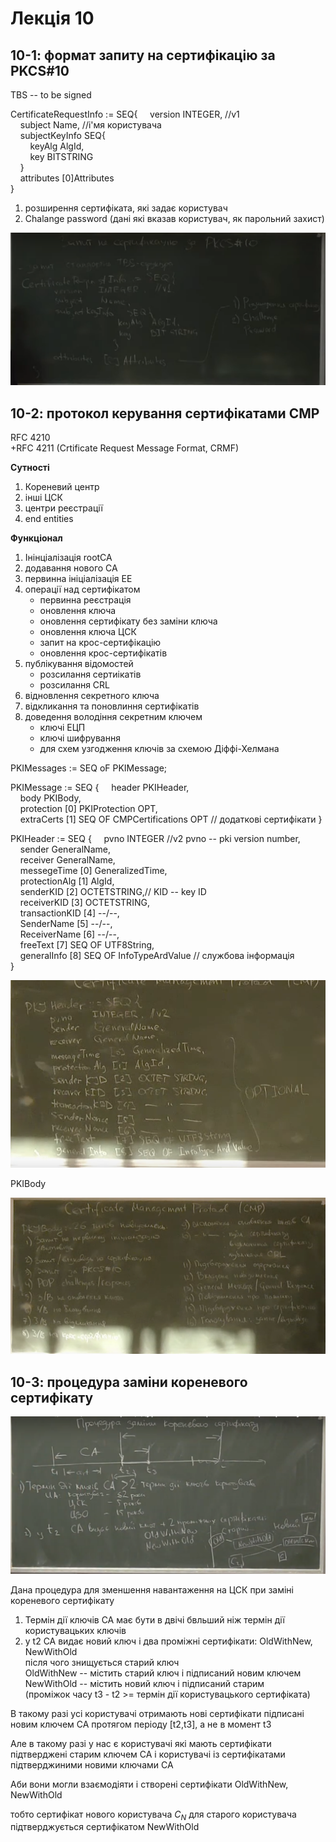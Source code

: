 # Лекція 10
## 10-1: формат запиту на сертифікацію за PKCS#10

TBS -- to be signed

CertificateRequestInfo := SEQ{
    version INTEGER, //v1 \
    subject Name, //і'мя користувача\
    subjectKeyInfo  SEQ{\
        keyAlg AlgId,\
        key BITSTRING\
    }\
    attributes [0]Attributes\
}

1. розширення сертифіката, які задає користувач
2. Chalange password (дані які вказав користувач, як парольний захист)

![](./pictures/PKCS2.png)

## 10-2: протокол керування сертифікатами CMP
RFC 4210\
+RFC 4211 (Crtificate Request Message Format, CRMF)

**Сутності**

1. Кореневий центр
2. інші ЦСК
3. центри реєстрації 
4. end entities

**Функціонал**

1. Інінціалізація rootCA
2. додавання нового CA
3. первинна ініціалізація EE
4. операції над сертифікатом
    * первинна реєстрація
    * оновлення ключа
    * оновлення сертифікату без заміни ключа
    * оновлення ключа ЦСК
    * запит на крос-сертифікацію
    * оновлення крос-сертифікатів
5. публікування відомостей
    * розсилання сертиікатів
    * розсилання CRL
6. відновлення секретного ключа
7. відкликання та поновлиння сертифікатів
8. доведення володіння секретним ключем
    * ключі ЕЦП
    * ключі шифрування
    * для схем узгодження ключів за схемою Діффі-Хелмана


PKIMessages := SEQ oF PKIMessage;

PKIMessage := SEQ {
    header PKIHeader,\
    body PKIBody,\
    protection [0] PKIProtection OPT,\
    extraCerts [1] SEQ OF CMPCertifications OPT // додаткові сертифікати
}

PKIHeader := SEQ {
    pvno INTEGER //v2 pvno -- pki version number,\
    sender GeneralName,\
    receiver GeneralName,\
    messegeTime [0] GeneralizedTime,\
    protectionAlg [1] AlgId,\
    senderKID [2] OCTETSTRING,// KID -- key ID\
    receiverKID [3] OCTETSTRING,\
    transactionKID [4] --/--,\
    SenderName [5] --/--,\
    ReceiverName [6] --/--,\
    freeText [7] SEQ OF UTF8String,\
    generalInfo [8] SEQ OF InfoTypeArdValue // службова інформація\
}

![](./pictures/10-2-6.png)


PKIBody

![](./pictures/10-2-7.png)


## 10-3: процедура заміни кореневого сертифікату
 
![](./pictures/CKP.png)

Дана процедура для зменшення навантаження на ЦСК при заміні кореневого сертифікату



1. Термін дії ключів CA має бути в двічі бвльший ніж термін дії користувацьких ключів
2. у t2 CA видає новий ключ і два проміжні сертифікати: OldWithNew, NewWithOld\
після чого знищується старий ключ\
OldWithNew -- містить старий ключ і підписаний новим ключем\
NewWithOld -- містить новий ключ і підписаний старим\
(проміжок часу t3 - t2 >= термін дії користувацького сертифіката)

В такому разі усі користувачі отримають нові сертифікати підписані новим ключем 
CA протягом періоду [t2,t3], а не в момент t3

Але в такому разі у нас є користувачі які мають сертифікати підтверджені старим ключем CA і користувачі із сертифікатами підтверджиними новими ключами CA

Аби вони могли взаємодіяти і створені сертифікати OldWithNew, NewWithOld

тобто сертифікат нового користувача $C_N$ для старого користувача підтверджується 
сертифікатом NewWithOld